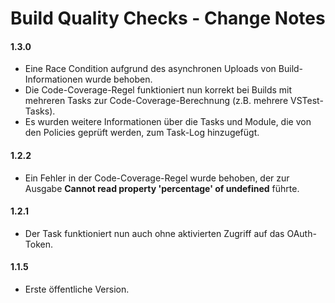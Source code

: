 # Build Quality Checks - Change Notes

#### 1.3.0
- Eine Race Condition aufgrund des asynchronen Uploads von Build-Informationen wurde behoben.
- Die Code-Coverage-Regel funktioniert nun korrekt bei Builds mit mehreren Tasks zur Code-Coverage-Berechnung (z.B. mehrere VSTest-Tasks).
- Es wurden weitere Informationen über die Tasks und Module, die von den Policies geprüft werden, zum Task-Log hinzugefügt.

#### 1.2.2
- Ein Fehler in der Code-Coverage-Regel wurde behoben, der zur Ausgabe **Cannot read property 'percentage' of undefined** führte.

#### 1.2.1
- Der Task funktioniert nun auch ohne aktivierten Zugriff auf das OAuth-Token.

#### 1.1.5
- Erste öffentliche Version.